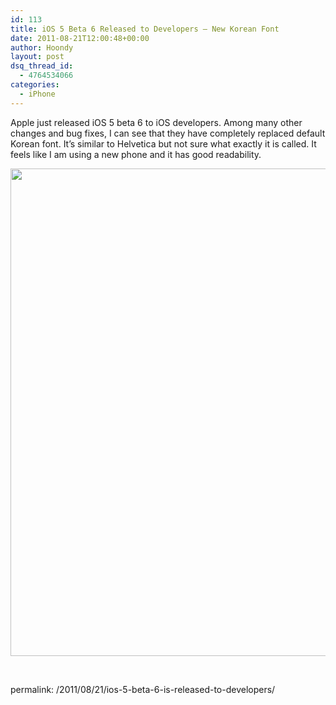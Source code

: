 ```yaml
---
id: 113
title: iOS 5 Beta 6 Released to Developers – New Korean Font
date: 2011-08-21T12:00:48+00:00
author: Hoondy
layout: post
dsq_thread_id:
  - 4764534066
categories:
  - iPhone
---
```

Apple just released iOS 5 beta 6 to iOS developers. Among many other changes and bug fixes, I can see that they have completely replaced default Korean font. It&#8217;s similar to Helvetica but not sure what exactly it is called. It feels like I am using a new phone and it has good readability.

<img class="alignleft size-full wp-image-122" title="iOS 5 Beta 6" src="http://hoondy.com/wp-content/uploads/2011/08/IMG_12521.png" alt="" width="520" height="780" srcset="http://hoondy.com/wp-content/uploads/2011/08/IMG_12521-200x300.png 200w, http://hoondy.com/wp-content/uploads/2011/08/IMG_12521.png 520w" sizes="(max-width: 520px) 100vw, 520px" />

&nbsp;

<div class="al2fb_like_button">
  <div id="fb-root">
  </div><fb:like href="http://hoondy.com/2011/08/21/ios-5-beta-6-is-released-to-developers/" send="true" layout="standard" show_faces="true" share="true" width="450" action="like" font="arial" colorscheme="light" ref="AL2FB"></fb:like>
</div>

permalink: /2011/08/21/ios-5-beta-6-is-released-to-developers/
